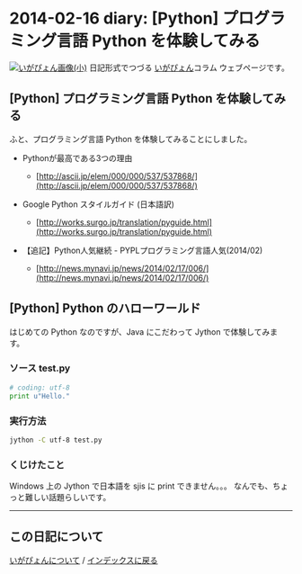 2014-02-16 diary: [Python] プログラミング言語 Python を体験してみる
=====================================================================================================
[![いがぴょん画像(小)](https://igapyon.github.io/diary/images/iga200306s.jpg "いがぴょん")](https://igapyon.github.io/diary/memo/memoigapyon.html) 日記形式でつづる [いがぴょん](https://igapyon.github.io/diary/memo/memoigapyon.html)コラム ウェブページです。

## [Python] プログラミング言語 Python を体験してみる

ふと、プログラミング言語 Python を体験してみることにしました。


* Pythonが最高である3つの理由
  * [http://ascii.jp/elem/000/000/537/537868/](http://ascii.jp/elem/000/000/537/537868/)



* Google Python スタイルガイド (日本語訳)
  * [http://works.surgo.jp/translation/pyguide.html](http://works.surgo.jp/translation/pyguide.html)



* 【追記】Python人気継続 - PYPLプログラミング言語人気(2014/02)
  * [http://news.mynavi.jp/news/2014/02/17/006/](http://news.mynavi.jp/news/2014/02/17/006/)



## [Python] Python のハローワールド

はじめての Python なのですが、Java にこだわって Jython で体験してみます。

### ソース test.py


```python
# coding: utf-8
print u"Hello."
```



### 実行方法


```sh
jython -C utf-8 test.py
```



### くじけたこと

Windows 上の Jython で日本語を sjis に print できません。。。
なんでも、ちょっと難しい話題らしいです。



----------------------------------------------------------------------------------------------------

## この日記について
[いがぴょんについて](https://igapyon.github.io/diary/memo/memoigapyon.html) / [インデックスに戻る](https://igapyon.github.io/diary/idxall.html)

